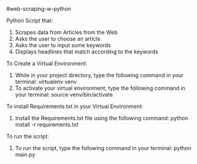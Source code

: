 #web-scraping-w-python

Python Script that: 
1. Scrapes data from Articles from the Web 
2. Asks the user to choose an article 
3. Asks the user to input some keywords 
4. Displays headlines that match according to the keywords

To Create a Virtual Environment:
1. While in your project directory, type the following command in your terminal: virtualenv venv
2. To activate your virtual environment, type the following command in your terminal: source venv/bin/activate

To install Requirements.txt in your Virtual Environment:
1.  Install the Requirements.txt file using the following command: python install -r requirements.txt

To run the script:
1. To run the script, type the following command in your terminal: python main.py
